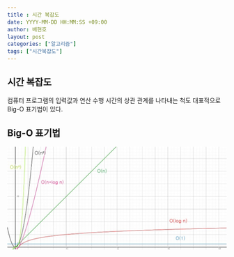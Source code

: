 ```yaml
---
title : 시간 복잡도
date: YYYY-MM-DD HH:MM:SS +09:00
author: 배현호
layout: post
categories: ["알고리즘"]
tags: ["시간복잡도"]
---
```


## 시간 복잡도
컴퓨터 프로그램의 입력값과 연산 수행 시간의 상관 관계를 나타내는 척도
대표적으로 Big-O 표기법이 있다.

## Big-O 표기법
![img.png](../../assets/images/post/algorithm/2024-11-04-timeComplex/img.png)